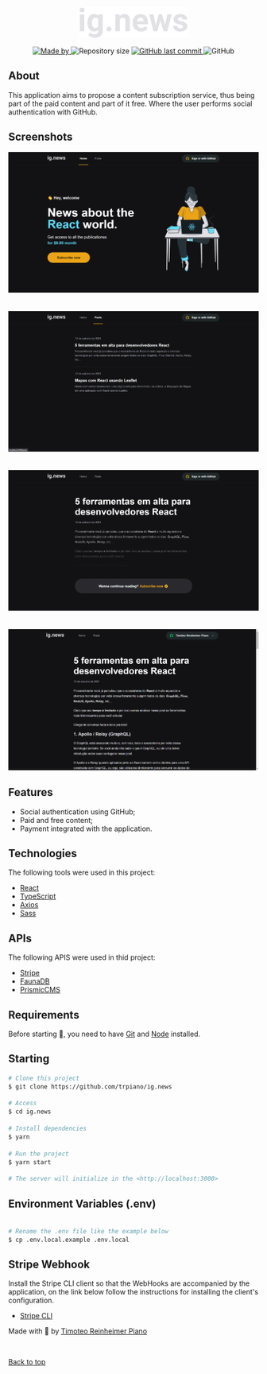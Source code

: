 <div align="center" id="top"> 
  <img src="/public/images/logo.svg" alt="ig.news" />
</div>

<p align="center">
  <a href="https://www.linkedin.com/in/timoteopiano/">
    <img alt="Made by" src="https://img.shields.io/badge/made%20by-Timóteo%20Piano-%BD93EC">
  </a>
  <img alt="Repository size" src="https://img.shields.io/github/repo-size/trpiano/ig.news?color=%BD93EC">
  <a href="https://github.com/trpiano/ig.news/commits/master">
    <img alt="GitHub last commit" src="https://img.shields.io/github/last-commit/trpiano/ig.news?color=%BD93EC">
  </a>
  <img alt="GitHub" src="https://img.shields.io/github/license/trpiano/ig.news?color=%BD93EC">
</p>

## About

This application aims to propose a content subscription service, thus being part of the paid content and part of it free. Where the user performs social authentication with GitHub.

## Screenshots

<div align="center" id="top"> 
  <img src="/.github/img_1.png" alt="ig.news" />
</div>
<br/>
<br/>
<div align="center" id="top"> 
  <img src="/.github/img_2.png" alt="ig.news" />
</div>
<br/>
<br/>
<div align="center" id="top"> 
  <img src="/.github/img_3.png" alt="ig.news" />
</div>
<br/>
<br/>
<div align="center" id="top"> 
  <img src="/.github/img_4.png" alt="ig.news" />
</div>

## Features

- Social authentication using GitHub;
- Paid and free content;
- Payment integrated with the application.

## Technologies

The following tools were used in this project:

- [React](https://pt-br.reactjs.org/)
- [TypeScript](https://www.typescriptlang.org/)
- [Axios](https://github.com/axios/axios)
- [Sass](https://sass-lang.com/)

## APIs

The following APIS were used in thid project:

- [Stripe](https://stripe.com/)
- [FaunaDB](https://fauna.com/)
- [PrismicCMS](https://prismic.io/)

## Requirements

Before starting 🏁, you need to have [Git](https://git-scm.com) and [Node](https://nodejs.org/en/) installed.

## Starting

```bash
# Clone this project
$ git clone https://github.com/trpiano/ig.news

# Access
$ cd ig.news

# Install dependencies
$ yarn

# Run the project
$ yarn start

# The server will initialize in the <http://localhost:3000>
```

## Environment Variables (.env)

```bash

# Rename the .env file like the example below
$ cp .env.local.example .env.local

```

## Stripe Webhook

Install the Stripe CLI client so that the WebHooks are accompanied by the application, on the link below follow the instructions for installing the client's configuration.

- [Stripe CLI](https://stripe.com/docs/stripe-cli)

Made with 💜 by <a href="https://github.com/trpiano" target="_blank">Timoteo Reinheimer Piano</a>

&#xa0;

<a href="#top">Back to top</a>
